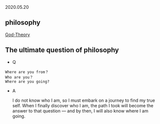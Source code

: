 2020.05.20

## philosophy

[God-Theory](https://github.com/zeusro/God-Theory)

## The ultimate question of philosophy

- Q

```
Where are you from？
Who are you？
Where are you going?
```

- A

    I do not know who I am, so I must embark on a journey to find my true self. When I finally discover who I am, the path I took will become the answer to that question — and by then, I will also know where I am going.
